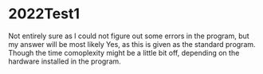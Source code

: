 # 2022Test1

Not entirely sure as I could not figure out some errors in the program, but my answer will be most likely Yes, as this is given as the standard program. Though the time comoplexity might be a little bit off, depending on the hardware installed in the program. 
